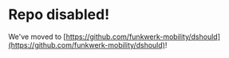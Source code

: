 # Repo disabled!

We've moved to [https://github.com/funkwerk-mobility/dshould](https://github.com/funkwerk-mobility/dshould)!
